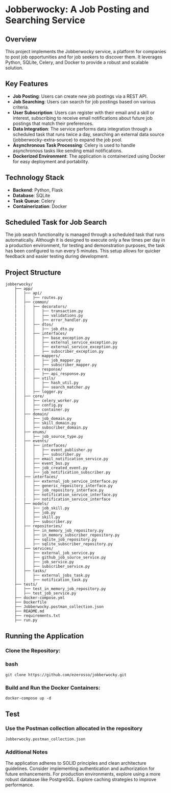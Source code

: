 # Jobberwocky: A Job Posting and Searching Service

## Overview

This project implements the Jobberwocky service, a platform for companies to post job opportunities and for job seekers to discover them. It leverages Python, SQLite, Celery, and Docker to provide a robust and scalable solution.

## Key Features

- **Job Posting**: Users can create new job postings via a REST API.
- **Job Searching**: Users can search for job postings based on various criteria.
- **User Subscription**: Users can register with their email and a skill or interest, subscribing to receive email notifications about future job postings that match their preferences.
- **Data Integration**: The service performs data integration through a scheduled task that runs twice a day, searching an external data source (jobberwocky-extra-source) to expand the job pool.
- **Asynchronous Task Processing**: Celery is used to handle asynchronous tasks like sending email notifications.
- **Dockerized Environment**: The application is containerized using Docker for easy deployment and portability.

## Technology Stack

- **Backend**: Python, Flask
- **Database**: SQLite
- **Task Queue**: Celery
- **Containerization**: Docker

## Scheduled Task for Job Search
The job search functionality is managed through a scheduled task that runs automatically. Although it is designed to execute only a few times per day in a production environment, for testing and demonstration purposes, the task has been configured to run every 5 minutes. This setup allows for quicker feedback and easier testing during development.

## Project Structure
    jobberwocky/
        ├── app/
        │   ├── api/
        │   │   ├── routes.py
        │   ├── common/
        |   |   ├── decorators/
        |   │   │   ├── transaction.py
        |   │   │   ├── validations.py
        |   │   │   ├── error_handler.py
        |   │   ├── dtos/
        |   │   │   ├── job_dto.py
        |   │   ├── interfaces/
        |   │   │   ├── base_exception.py
        |   │   │   ├── external_service_exception.py
        |   │   │   ├── external_service_exception.py
        |   │   │   ├── subscriber_exception.py
        |   |   ├── mappers/
        |   │   │   ├── job_mapper.py
        |   │   │   ├── subscriber_mapper.py
        |   |   ├── response/
        |   │   │   ├── api_response.py
        |   │   ├── utils/
        |   │   │   ├── hash_util.py
        |   │   │   ├── search_matcher.py
        │   │   ├── logger.py
        │   ├── core/
        │   │   ├── celery_worker.py
        │   │   ├── config.py
        │   │   ├── container.py
        │   ├── domain/
        │   │   ├── job_domain.py
        │   │   ├── skill_domain.py
        │   │   ├── subscriber_domain.py
        │   ├── enums/
        │   │   ├── job_source_type.py
        │   ├── events/
        |   │   ├── interfaces/
        |   │   │   ├── event_publisher.py
        |   │   │   ├── subscriber.py
        │   │   ├── email_notification_service.py
        │   │   ├── event_bus.py
        │   │   ├── job_created_event.py
        │   │   ├── job_notification_subscriber.py
        │   ├── interfaces/
        │   │   ├── external_job_service_interface.py
        │   │   ├── generic_repository_interface.py
        │   │   ├── job_repository_interface.py
        │   │   ├── notification_service_interface.py
        |   |   ├── notification_service_interface
        │   ├── models/
        │   │   ├── job_skill.py
        │   │   ├── job.py
        │   │   ├── skill.py
        │   │   ├── subscriber.py
        │   ├── repositories/
        │   │   ├── in_memory_job_repository.py
        │   │   ├── in_memory_subscriber_repository.py
        │   │   ├── sqlite_job_repository.py
        │   │   ├── sqlite_subscriber_repository.py
        │   ├── services/
        │   │   ├── external_job_service.py
        │   │   ├── github_job_source_service.py
        │   │   ├── job_service.py
        │   │   ├── subscriber_service.py
        │   ├── tasks/
        │   │   ├── external_jobs_task.py
        │   │   ├── notification_task.py
        ├── tests/
        |   ├── test_in_memory_job_repository.py
        │   ├── test_job_service.py
        ├── docker-compose.yml
        ├── Dockerfile
        ├── Jobberwocky.postman_collection.json
        ├── README.md
        ├── requirements.txt
        ├── run.py

## Running the Application

### Clone the Repository:

### bash
    git clone https://github.com/ezerosso/jobberwocky.git

### Build and Run the Docker Containers:
    docker-compose up -d

## Test

### Use the Postman collection allocated in the repository
    Jobberwocky.postman_collection.json

### Additional Notes
The application adheres to SOLID principles and clean architecture guidelines.
Consider implementing authentication and authorization for future enhancements.
For production environments, explore using a more robust database like PostgreSQL.
Explore caching strategies to improve performance.